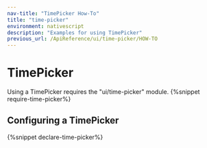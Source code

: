 ```yaml
---
nav-title: "TimePicker How-To"
title: "time-picker"
environment: nativescript
description: "Examples for using TimePicker"
previous_url: /ApiReference/ui/time-picker/HOW-TO
---
```

# TimePicker
Using a TimePicker requires the "ui/time-picker" module.
{%snippet require-time-picker%}
## Configuring a TimePicker
{%snippet declare-time-picker%}
